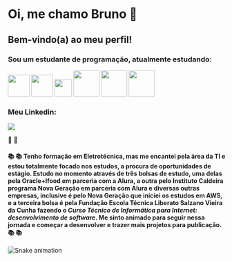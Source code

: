 
# Oi, me chamo Bruno :wave:

## Bem-vindo(a) ao meu perfil!

### Sou um estudante de programação, atualmente estudando:

<img src="https://cdn.jsdelivr.net/gh/devicons/devicon/icons/html5/html5-original-wordmark.svg" width="50" height="50"/>   <img src="https://cdn.jsdelivr.net/gh/devicons/devicon/icons/css3/css3-original-wordmark.svg" width="50" height="50"/>   <img src="https://cdn.jsdelivr.net/gh/devicons/devicon/icons/javascript/javascript-plain.svg" width="40" height="40"/>   <img src="https://cdn.jsdelivr.net/gh/devicons/devicon/icons/java/java-original-wordmark.svg" width="60" height="60"/>   <img src="https://cdn.jsdelivr.net/gh/devicons/devicon/icons/amazonwebservices/amazonwebservices-plain-wordmark.svg" width="60" height="60"/>   <img src="https://cdn.jsdelivr.net/gh/devicons/devicon/icons/git/git-plain-wordmark.svg" width="60" height="60"/>

### Meu Linkedin:

<a href="https://www.linkedin.com/in/bruno-santos-silveira/" target="_blank"><img src="https://img.shields.io/badge/-LinkedIn-%230077B5?style=for-the-badge&logo=linkedin&logoColor=white" target="_blank"></a>

:rocket: :rocket:

#### :books: :books: Tenho formação em Eletrotécnica, mas me encantei pela área da TI e estou totalmente focado nos estudos, a procura de oportunidades de estágio. Estudo no momento através de três bolsas de estudo, uma delas pela Oracle+Ifood em parceria com a Alura, a outra pelo Instituto Caldeira programa Nova Geração em parceria com Alura e diversas outras empresas, inclusive é pelo Nova Geração que iniciei os estudos em AWS, e a terceira bolsa é pela Fundação Escola Técnica Liberato Salzano Vieira da Cunha fazendo o _Curso Técnico de Informática para Internet: desenvolvimento de software_. Me sinto animado para seguir nessa jornada e começar a desenvolver e trazer mais projetos para publicação. :books: :books:

![Snake animation](https://github.com/bruno-ssilveira/bruno-ssilveira/blob/output/github-contribution-grid-snake.svg)
